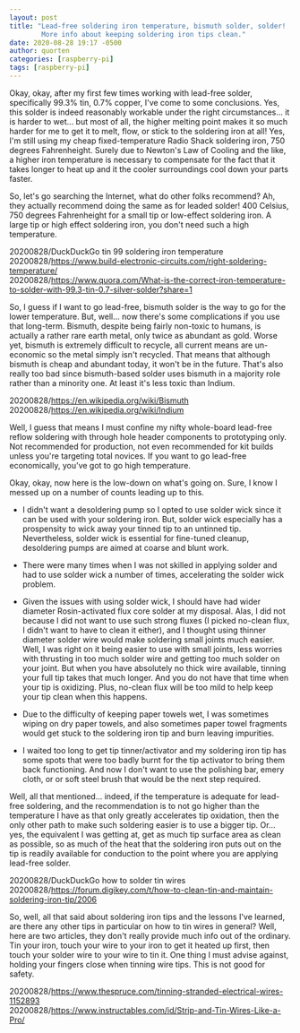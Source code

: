 ```yaml
---
layout: post
title: "Lead-free soldering iron temperature, bismuth solder, solder!
        More info about keeping soldering iron tips clean."
date: 2020-08-28 19:17 -0500
author: quorten
categories: [raspberry-pi]
tags: [raspberry-pi]
---
```


Okay, okay, after my first few times working with lead-free solder,
specifically 99.3% tin, 0.7% copper, I've come to some conclusions.
Yes, this solder is indeed reasonably workable under the right
circumstances... it is harder to wet... but most of all, the higher
melting point makes it so much harder for me to get it to melt, flow,
or stick to the soldering iron at all!  Yes, I'm still using my cheap
fixed-temperature Radio Shack soldering iron, 750 degrees
Fahrenheight.  Surely due to Newton's Law of Cooling and the like, a
higher iron temperature is necessary to compensate for the fact that
it takes longer to heat up and it the cooler surroundings cool down
your parts faster.

So, let's go searching the Internet, what do other folks recommend?
Ah, they actually recommend doing the same as for leaded solder!  400
Celsius, 750 degrees Fahrenheight for a small tip or low-effect
soldering iron.  A large tip or high effect soldering iron, you don't
need such a high temperature.

20200828/DuckDuckGo tin 99 soldering iron temperature  
20200828/https://www.build-electronic-circuits.com/right-soldering-temperature/  
20200828/https://www.quora.com/What-is-the-correct-iron-temperature-to-solder-with-99.3-tin-0.7-silver-solder?share=1

<!-- more -->

So, I guess if I want to go lead-free, bismuth solder is the way to go
for the lower temperature.  But, well... now there's some
complications if you use that long-term.  Bismuth, despite being
fairly non-toxic to humans, is actually a rather rare earth metal,
only twice as abundant as gold.  Worse yet, bismuth is extremely
difficult to recycle, all current means are un-economic so the metal
simply isn't recycled.  That means that although bismuth is cheap and
abundant today, it won't be in the future.  That's also really too bad
since bismuth-based solder uses bismuth in a majority role rather than
a minority one.  At least it's less toxic than Indium.

20200828/https://en.wikipedia.org/wiki/Bismuth  
20200828/https://en.wikipedia.org/wiki/Indium

Well, I guess that means I must confine my nifty whole-board lead-free
reflow soldering with through hole header components to prototyping
only.  Not recommended for production, not even recommended for kit
builds unless you're targeting total novices.  If you want to go
lead-free economically, you've got to go high temperature.

Okay, okay, now here is the low-down on what's going on.  Sure, I know
I messed up on a number of counts leading up to this.

* I didn't want a desoldering pump so I opted to use solder wick since
  it can be used with your soldering iron.  But, solder wick
  especially has a prospensity to wick away your tinned tip to an
  untinned tip.  Nevertheless, solder wick is essential for fine-tuned
  cleanup, desoldering pumps are aimed at coarse and blunt work.

* There were many times when I was not skilled in applying solder and
  had to use solder wick a number of times, accelerating the solder
  wick problem.

* Given the issues with using solder wick, I should have had wider
  diameter Rosin-activated flux core solder at my disposal.  Alas, I
  did not because I did not want to use such strong fluxes (I picked
  no-clean flux, I didn't want to have to clean it either), and I
  thought using thinner diameter solder wire would make soldering
  small joints much easier.  Well, I was right on it being easier to
  use with small joints, less worries with thrusting in too much
  solder wire and getting too much solder on your joint.  But when you
  have absolutely no thick wire available, tinning your full tip takes
  that much longer.  And you do not have that time when your tip is
  oxidizing.  Plus, no-clean flux will be too mild to help keep your
  tip clean when this happens.

* Due to the difficulty of keeping paper towels wet, I was sometimes
  wiping on dry paper towels, and also sometimes paper towel fragments
  would get stuck to the soldering iron tip and burn leaving
  impurities.

* I waited too long to get tip tinner/activator and my soldering iron
  tip has some spots that were too badly burnt for the tip activator
  to bring them back functioning.  And now I don't want to use the
  polishing bar, emery cloth, or or soft steel brush that would be the
  next step required.

Well, all that mentioned... indeed, if the temperature is adequate for
lead-free soldering, and the recommendation is to not go higher than
the temperature I have as that only greatly accelerates tip oxidation,
then the only other path to make such soldering easier is to use a
bigger tip.  Or... yes, the equivalent I was getting at, get as much
tip surface area as clean as possible, so as much of the heat that the
soldering iron puts out on the tip is readily available for conduction
to the point where you are applying lead-free solder.

20200828/DuckDuckGo how to solder tin wires  
20200828/https://forum.digikey.com/t/how-to-clean-tin-and-maintain-soldering-iron-tip/2006

So, well, all that said about soldering iron tips and the lessons I've
learned, are there any other tips in particular on how to tin wires in
general?  Well, here are two articles, they don't really provide much
info out of the ordinary.  Tin your iron, touch your wire to your iron
to get it heated up first, then touch your solder wire to your wire to
tin it.  One thing I must advise against, holding your fingers close
when tinning wire tips.  This is not good for safety.

20200828/https://www.thespruce.com/tinning-stranded-electrical-wires-1152893  
20200828/https://www.instructables.com/id/Strip-and-Tin-Wires-Like-a-Pro/
